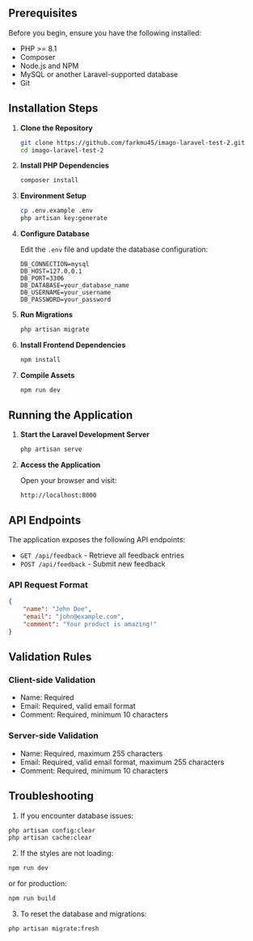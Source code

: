 ## Prerequisites

Before you begin, ensure you have the following installed:
- PHP >= 8.1
- Composer
- Node.js and NPM
- MySQL or another Laravel-supported database
- Git

## Installation Steps

1. **Clone the Repository**
   ```bash
   git clone https://github.com/farkmu45/imago-laravel-test-2.git
   cd imago-laravel-test-2
   ```

2. **Install PHP Dependencies**
   ```bash
   composer install
   ```

3. **Environment Setup**
   ```bash
   cp .env.example .env
   php artisan key:generate
   ```

4. **Configure Database**
   
   Edit the `.env` file and update the database configuration:
   ```
   DB_CONNECTION=mysql
   DB_HOST=127.0.0.1
   DB_PORT=3306
   DB_DATABASE=your_database_name
   DB_USERNAME=your_username
   DB_PASSWORD=your_password
   ```

5. **Run Migrations**
   ```bash
   php artisan migrate
   ```

6. **Install Frontend Dependencies**
   ```bash
   npm install
   ```

7. **Compile Assets**
   ```bash
   npm run dev
   ```

## Running the Application

1. **Start the Laravel Development Server**
   ```bash
   php artisan serve
   ```

2. **Access the Application**
   
   Open your browser and visit:
   ```
   http://localhost:8000
   ```

## API Endpoints

The application exposes the following API endpoints:

- `GET /api/feedback` - Retrieve all feedback entries
- `POST /api/feedback` - Submit new feedback

### API Request Format

```json
{
    "name": "John Doe",
    "email": "john@example.com",
    "comment": "Your product is amazing!"
}
```

## Validation Rules

### Client-side Validation
- Name: Required
- Email: Required, valid email format
- Comment: Required, minimum 10 characters

### Server-side Validation
- Name: Required, maximum 255 characters
- Email: Required, valid email format, maximum 255 characters
- Comment: Required, minimum 10 characters

## Troubleshooting

1. If you encounter database issues:
```bash
php artisan config:clear
php artisan cache:clear
```

2. If the styles are not loading:
```bash
npm run dev
```
or for production:
```bash
npm run build
```

3. To reset the database and migrations:
```bash
php artisan migrate:fresh
```
